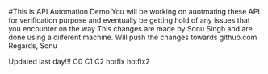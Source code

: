 #This is API Automation Demo
You will be working on auotmating these API for verification purpose and eventually be getting hold of any issues that you encounter on the way
This changes are made by Sonu Singh and are done using a diiferent machine.
Will push the changes towards github.com	
Regards,
Sonu

Updated last day!!!
C0
C1
C2
hotfix
hotfix2


